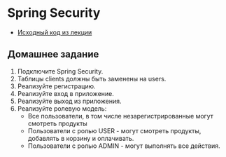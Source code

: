 # Spring Security

- [Исходный код из лекции](https://github.com/ZuevKirill95/spring-practice-source-code/tree/main/spring-security)

## Домашнее задание

1) Подключите Spring Security.
2) Таблицы clients должны быть заменены на users.
3) Реализуйте регистрацию.
4) Реализуйте вход в приложение.
5) Реализуйте выход из приложения.
6) Реализуйте ролевую модель:
    - Все пользователи, в том числе незарегистрированные могут смотреть продукты
    - Пользователи с ролью USER - могут смотреть продукты, добавлять в корзину и оплачивать.
    - Пользователи с ролью ADMIN - могут выполнять все действия.
